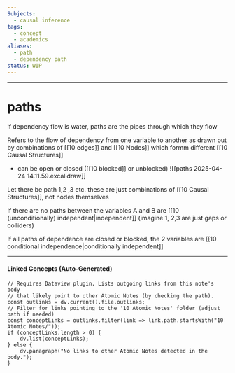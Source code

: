 ```yaml
---
Subjects:
  - causal inference
tags:
  - concept
  - academics
aliases:
  - path
  - dependency path
status: WIP
---
```

---
# paths 
if dependency flow is water, paths are the pipes through which they flow

Refers to the flow of dependency from one variable to another as drawn out by combinations of [[10 edges]] and [[10 Nodes]] which formm different [[10 Causal Structures]]
- can be open or closed ([[10 blocked]] or unblocked)
![[paths 2025-04-24 14.11.59.excalidraw]]

Let there be path 1,2 ,3 etc. these are just combinations of [[10 Causal Structures]], not nodes themselves

If there are no paths between the variables A and B are [[10 (unconditionally) independent|independent]] (imagine 1, 2,3 are just gaps or colliders)

If all paths of dependence are closed or blocked, the 2 variables are [[10 conditional independence|conditionally independent]]

---
#### Linked Concepts (Auto-Generated)
```dataviewjs
// Requires Dataview plugin. Lists outgoing links from this note's body
// that likely point to other Atomic Notes (by checking the path).
const outlinks = dv.current().file.outlinks;
// Filter for links pointing to the '10 Atomic Notes' folder (adjust path if needed)
const conceptLinks = outlinks.filter(link => link.path.startsWith("10 Atomic Notes/"));
if (conceptLinks.length > 0) {
    dv.list(conceptLinks);
} else {
    dv.paragraph("No links to other Atomic Notes detected in the body.");
}
```